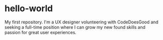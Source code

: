# hello-world
My first repository.
I'm a UX designer volunteering with CodeDoesGood and seeking a full-time position where I can grow my new found skills and passion for great user experiences.
